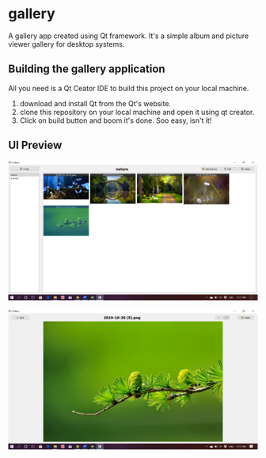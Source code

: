 # gallery
A gallery app created using Qt framework. It's a simple album and picture viewer gallery for desktop systems. 

## Building the gallery application
All you need is a Qt Ceator IDE to build this project on your local machine.

1. download and install Qt from the Qt's website.
2. clone this repository on your local machine and open it using qt creator.
3. Click on build button and boom it's done. Soo easy, isn't it!

## UI Preview

![Gallery Widget](Resources/gallery_widget.png)

![Picture Widget ](Resources/picture_widget.png)
